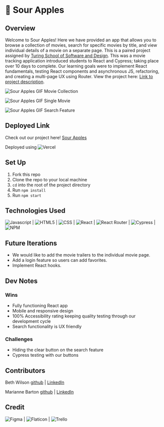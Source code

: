 # 🍏 Sour Apples

## Overview
Welcome to Sour Apples! Here we have provided an app that allows you to browse a collection of movies, search for specific movies by title, and view individual details of a movie on a separate page. This is a paired project assigned by [Turing School of Software and Design](https://frontend.turing.edu/). This was a movie tracking application introduced students to React and Cypress; taking place over 10 days to complete. Our learning goals were to implement React fundamentals, testing React components and asynchronous JS, refactoring, and creating a multi-page UX using Router. View the project here: [Link to project description](https://frontend.turing.edu/projects/module-3/rancid-tomatillos-v3.html).

![Sour Apples GIF Movie Collection](https://user-images.githubusercontent.com/102000070/197582469-9ba4f0be-3045-48cf-bc29-e5c7d3c6914c.gif)

![Sour Apples GIF Single Movie](https://user-images.githubusercontent.com/102000070/197582645-3b52fcaf-9fed-46b9-b13c-665e517a5f74.gif)

![Sour Apples GIF Search Feature](https://user-images.githubusercontent.com/102000070/197582798-8881ab31-6168-4a4c-aee1-f242dbdd0863.gif)

## Deployed Link
Check out our project here!
[Sour Apples](https://sour-apples-gjpsd1p70-mhbarton.vercel.app)

Deployed using ![Vercel](https://img.shields.io/badge/vercel-%23000000.svg?style=for-the-badge&logo=vercel&logoColor=white)

## Set Up
1. Fork this repo
2. Clone the repo to your local machine
3. `cd` into the root of the project directory
4. Run `npm install`
5. Run `npm start`

## Technologies Used
![Javascript](https://img.shields.io/badge/JavaScript-323330?style=for-the-badge&logo=javascript&logoColor=F7DF1E) |
![HTML5](https://img.shields.io/badge/HTML5-E34F26?style=for-the-badge&logo=html5&logoColor=white) |
![CSS](https://img.shields.io/badge/CSS3-1572B6?style=for-the-badge&logo=css3&logoColor=white) |
![React](https://img.shields.io/badge/react-%2320232a.svg?style=for-the-badge&logo=react&logoColor=%2361DAFB) |
![React Router](https://img.shields.io/badge/React_Router-CA4245?style=for-the-badge&logo=react-router&logoColor=white) |
![Cypress](https://img.shields.io/badge/-cypress-%23E5E5E5?style=for-the-badge&logo=cypress&logoColor=058a5e) |
![NPM](https://img.shields.io/badge/NPM-%23000000.svg?style=for-the-badge&logo=npm&logoColor=white)

## Future Iterations
- We would like to add the movie trailers to the individual movie page.
- Add a login feature so users can add favorites.
- Implement React hooks.

## Dev Notes
### Wins
- Fully functioning React app
- Mobile and responsive design
- 100% Accessibility rating keeping quality testing through our development cycle
- Search functionality is UX friendly

### Challenges
- Hiding the clear button on the search feature
- Cypress testing with our buttons

## Contributors
Beth Wilson [github](https://github.com/BethWProjects) | [LinkedIn](https://www.linkedin.com/in/beth-wilson-92594284/)

Marianne Barton [github](https://github.com/mhbarton) | [LinkedIn](https://www.linkedin.com/in/marianne-barton-1307/)

## Credit
![Figma](https://img.shields.io/badge/Figma-F24E1E?style=for-the-badge&logo=figma&logoColor=white) |
![Flaticon](https://img.shields.io/badge/FlatIcon-100000?style=for-the-badge&logo=&logoColor=3EDD44&labelColor=black&color=black) |
![Trello](https://img.shields.io/badge/Trello-0052CC?style=for-the-badge&logo=trello&logoColor=white)
